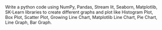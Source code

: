 Write a python code using NumPy, Pandas, Stream lit, Seaborn, Matplotlib, SK-Learn libraries to create different graphs and plot like Histogram Plot, Box Plot, Scatter Plot, Growing Line Chart, Matplotlib Line Chart, Pie Chart, Line Graph, Bar Graph.
